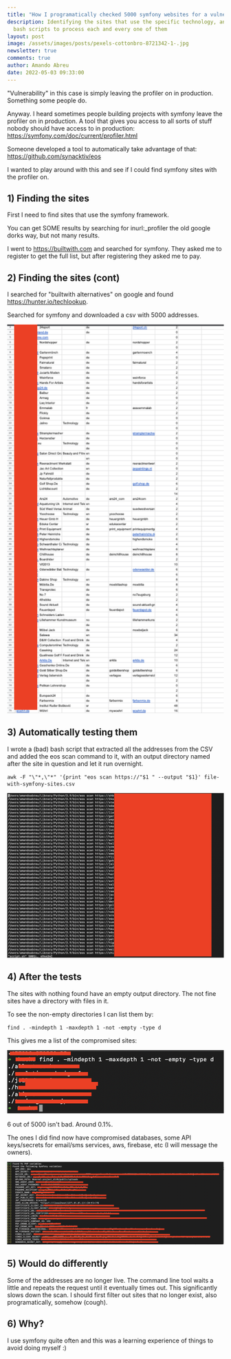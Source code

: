 ```yaml
---
title: "How I programatically checked 5000 symfony websites for a vulnerability "
description: Identifying the sites that use the specific technology, and writing
  bash scripts to process each and every one of them
layout: post
image: /assets/images/posts/pexels-cottonbro-8721342-1-.jpg
newsletter: true
comments: true
author: Amando Abreu
date: 2022-05-03 09:33:00
---
```

"Vulnerability" in this case is simply leaving the profiler on in production. Something some people do.

Anyway. I heard sometimes people building projects with symfony leave the profiler on in production. A tool that gives you access to all sorts of stuff nobody should have access to in production: <https://symfony.com/doc/current/profiler.html>

Someone developed a tool to automatically take advantage of that: <https://github.com/synacktiv/eos>

I wanted to play around with this and see if I could find symfony sites with the profiler on.

## 1) Finding the sites

First I need to find sites that use the symfony framework.

You can get SOME results by searching for inurl:_profiler the old google dorks way, but not many results.

I went to <https://builtwith.com> and searched for symfony. They asked me to register to get the full list, but after registering they asked me to pay.

## 2) Finding the sites (cont)

I searched for "builtwith alternatives" on google and found <https://hunter.io/techlookup>.

Searched for symfony and downloaded a csv with 5000 addresses.

![](/assets/images/posts/screenshot-2022-05-03-at-23.25.41.png)

## 3) Automatically testing them

I wrote a (bad) bash script that extracted all the addresses from the CSV and added the eos scan command to it, with an output directory named after the site in question and let it run overnight.

```
awk -F "\"*,\"*" '{print "eos scan https://"$1 " --output "$1}' file-with-symfony-sites.csv
```

![](/assets/images/posts/screenshot-2022-05-04-at-10.11.07.png)

## 4) After the tests

The sites with nothing found have an empty output directory. The not fine sites have a directory with files in it.

To see the non-empty directories I can list them by:

```
find . -mindepth 1 -maxdepth 1 -not -empty -type d
```

This gives me a list of the compromised sites:

![](/assets/images/posts/screenshot-2022-05-04-at-10.08.51.png)

6 out of 5000 isn't bad. Around 0.1%.

The ones I did find now have compromised databases, some API keys/secrets for email/sms services, aws, firebase, etc (I will message the owners).

![](/assets/images/posts/screenshot-2022-05-03-at-23.24.18.png)

## 5) Would do differently

Some of the addresses are no longer live. The command line tool waits a little and repeats the request until it eventually times out. This significantly slows down the scan. I should first filter out sites that no longer exist, also programatically, somehow (cough).

## 6) Why?

I use symfony quite often and this was a learning experience of things to avoid doing myself :)
